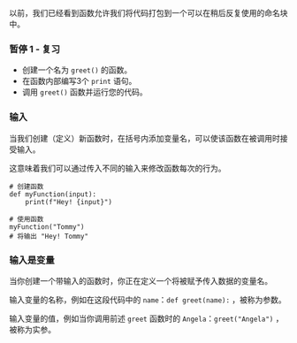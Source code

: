 以前，我们已经看到函数允许我们将代码打包到一个可以在稍后反复使用的命名块中。

### 暂停 1 - 复习
- 创建一个名为 `greet()` 的函数。
- 在函数内部编写3个 `print` 语句。
- 调用 `greet()` 函数并运行您的代码。

### 输入
当我们创建（定义）新函数时，在括号内添加变量名，可以使该函数在被调用时接受输入。

这意味着我们可以通过传入不同的输入来修改函数每次的行为。

```
# 创建函数
def myFunction(input):
    print(f"Hey! {input}")
```
```
# 使用函数
myFunction("Tommy") 
# 将输出 "Hey! Tommy"
```

### 输入是变量
当你创建一个带输入的函数时，你正在定义一个将被赋予传入数据的变量名。

输入变量的名称，例如在这段代码中的 `name`：`def greet(name):` ，被称为参数。

输入变量的值，例如当你调用前述 `greet` 函数时的 `Angela`：`greet("Angela")` ，被称为实参。